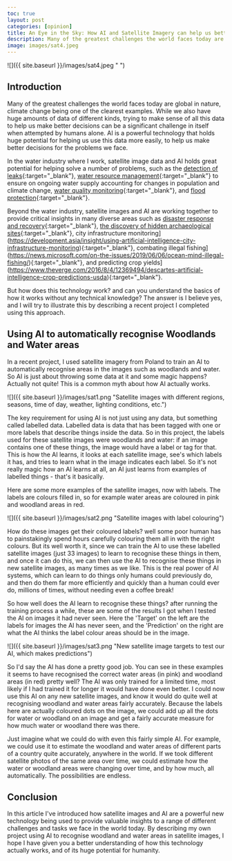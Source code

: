 ```yaml
---
toc: true
layout: post
categories: [opinion]
title: An Eye in the Sky: How AI and Satellite Imagery can help us better understand our changing world
description: Many of the greatest challenges the world faces today are global in nature, AI and satellite images is a powerful technology that holds huge potential for helping us solve many problems we face.
image: images/sat4.jpeg
---
```


![]({{ site.baseurl }}/images/sat4.jpeg " ")

## Introduction

Many of the greatest challenges the world faces today are global in nature, climate change being one of the clearest examples. While we also have huge amounts of data of different kinds, trying to make sense of all this data to help us make better decisions can be a significant challenge in itself when attempted by humans alone. AI is a powerful technology that holds huge potential for helping us use this data more easily, to help us make better decisions for the problems we face.

In the water industry where I work, satellite image data and AI holds great potential for helping solve a number of problems, such as the [detection of leaks](https://earthi.space/press/severn-trent-water-enlists-earth-i-to-identify-and-combat-water-leaks-using-sophisticated-data-analytics-from-satellite-imagery/){:target="_blank"}, [water resource management](https://www.devex.com/news/how-satellite-images-could-improve-water-management-in-africa-96807){:target="_blank"} to ensure on ongoing water supply accounting for changes in population and climate change, [water quality monitoring](https://jncc.gov.uk/media/4681/eo4water_resources_website_final.pdf){:target="_blank"}, and [flood protection](https://reliefweb.int/report/world/fusing-ai-satellite-image-analysis-inform-rapid-response-floods-un-global-pulse){:target="_blank"}.

Beyond the water industry, satellite images and AI are working together to provide critical insights in many diverse areas such as [disaster response and recovery](https://development.asia/insight/how-ai-can-boost-disaster-response-and-recovery){:target="_blank"}, [the discovery of hidden archaeological sites](https://scitechdaily.com/discovering-hidden-archaeological-sites-with-ai-and-satellite-images/){:target="_blank"}, city infrastructure monitoring](https://development.asia/insight/using-artificial-intelligence-city-infrastructure-monitoring){:target="_blank"}, combating illegal fishing](https://news.microsoft.com/on-the-issues/2019/06/06/ocean-mind-illegal-fishing/){:target="_blank"}, and predicting crop yields](https://www.theverge.com/2016/8/4/12369494/descartes-artificial-intelligence-crop-predictions-usda){:target="_blank"}.

But how does this technology work? and can you understand the basics of how it works without any technical knowledge? The answer is I believe yes, and I will try to illustrate this by describing a recent project I completed using this approach.

## Using AI to automatically recognise Woodlands and Water areas

In a recent project, I used satellite imagery from Poland to train an AI to automatically recognise areas in the images such as woodlands and water. So AI is just about throwing some data at it and some magic happens? Actually not quite! This is a common myth about how AI actually works. 

![]({{ site.baseurl }}/images/sat1.png "Satellite images with different regions, seasons, time of day, weather, lighting conditions, etc.")

The key requirement for using AI is not just using any data, but something called labelled data. Labelled data is data that has been tagged with one or more labels that describe things inside the data. So in this project, the labels used for these satellite images were woodlands and water: if an image contains one of these things, the image would have a label or tag for that. This is how the AI learns, it looks at each satellite image, see's which labels it has, and tries to learn what in the image indicates each label. So it's not really magic how an AI learns at all, an AI just learns from examples of labelled things - that's it basically.

Here are some more examples of the satellite images, now with labels. The labels are colours filled in, so for example water areas are coloured in pink and woodland areas in red.

![]({{ site.baseurl }}/images/sat2.png "Satellite images with label colouring")

How do these images get their coloured labels? well some poor human has to painstakingly spend hours carefully colouring them all in with the right colours. But its well worth it, since we can train the AI to use these labelled satellite images (just 33 images) to learn to recognise these things in them, and once it can do this, we can then use the AI to recognise these things in new satellite images, as many times as we like. This is the real power of AI systems, which can learn to do things only humans could previously do, and then do them far more efficiently and quickly than a human could ever do, millions of times, without needing even a coffee break!

So how well does the AI learn to recognise these things? after running the training process a while, these are some of the results I got when I tested the AI on images it had never seen. Here the 'Target' on the left are the labels for images the AI has never seen, and the 'Prediction' on the right are what the AI thinks the label colour areas should be in the image.

![]({{ site.baseurl }}/images/sat3.png "New satellite image targets to test our AI, which makes predictions")

So I'd say the AI has done a pretty good job. You can see in these examples it seems to have recognised the correct water areas (in pink) and woodland areas (in red) pretty well? The AI was only trained for a limited time, most likely if I had trained it for longer it would have done even better. I could now use this AI on any new satellite images, and know it would do quite well at recognising woodland and water areas fairly accurately. Because the labels here are actually coloured dots on the image, we could add up all the dots for water or woodland on an image and get a fairly accurate measure for how much water or woodland there was there.

Just imagine what we could do with even this fairly simple AI. For example, we could use it to estimate the woodland and water areas of different parts of a country quite accurately, anywhere in the world. If we took different satellite photos of the same area over time, we could estimate how the water or woodland areas were changing over time, and by how much, all automatically. The possibilities are endless.

## Conclusion

In this article I've introduced how satellite images and AI are a powerful new technology being used to provide valuable insights to a range of different challenges and tasks we face in the world today. By describing my own project using AI to recognise woodland and water areas in satellite images, I hope I have given you a better understanding of how this technology actually works, and of its huge potential for humanity.

